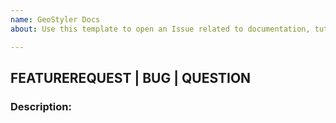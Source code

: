 ```yaml
---
name: GeoStyler Docs
about: Use this template to open an Issue related to documentation, tutorials, etc.

---
```


<!-- Please choose one of the categories -->
## FEATUREREQUEST | BUG | QUESTION

### Description:
<!-- Please describe what this Issue is about. If it is a bugreport please make sure to provide enough information to reproduce the bug. A fiddle/codesandbox/… is very helpful -->

<!--- CHECKLIST
Code example added?
Would a screenshot be helpful?
Do you want to mention someone?
-->
